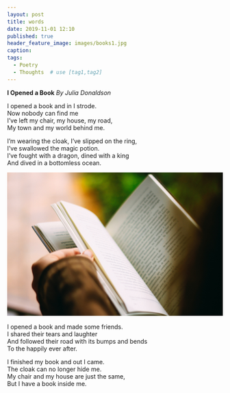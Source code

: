 ```yaml
---
layout: post
title: words
date: 2019-11-01 12:10
published: true
header_feature_image: images/books1.jpg
caption:
tags:    
  - Poetry
  - Thoughts  # use [tag1,tag2]
---
```

**I Opened a Book**
*By Julia Donaldson*


<p>I opened a book and in I strode.<br>
Now nobody can find me <br>
I’ve left my chair, my house, my road,<br>
My town and my world behind me.</p>


<p>I’m wearing the cloak, I’ve slipped on the ring,<br>
I’ve swallowed the magic potion.<br>
I’ve fought with a dragon, dined with a king<br>
And dived in a bottomless ocean.</p>

[![reading](/images/reading.jpg)](/images/reading.jpg)

I opened a book and made some friends.<br>
I shared their tears and laughter<br>
And followed their road with its bumps and bends<br>
To the happily ever after.<br>

I finished my book and out I came.<br>
The cloak can no longer hide me.<br>
My chair and my house are just the same,<br>
But I have a book inside me.

